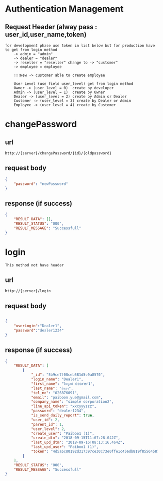 # Authentication Management

## Request Header (alway pass : user_id,user_name,token) 
    for development phase use token in list below but for production have to get from login method 
        -> admin = "admin" 
        -> dealer = "dealer" 
        -> reseller = "reseller" change to -> "customer"
        -> employee = employee

        !!!New -> customer able to create employee

        User Level (use field user_level) get from login method
        Owner -> (user_level = 0)  create by developer
        Admin -> (user_level = 1)  create by Owner
        Dealer -> (user_level = 2) create by Admin or Dealer
        Customer -> (user_level = 3) create by Dealer or Admin
        Employee -> (user_level = 4) create by Customer

# changePassword

## url
    http://{server}/changePassword/{id}/{oldpassword}

## request body
```json
{
    "password": "newPassword"
}

```
## response (if success)

```json
{
    "RESULT_DATA": [],
    "RESULT_STATUS": "000",
    "RESULT_MESSAGE": "Successfull"
}
```


# login
    This method not have header

## url
    http://{server}/login

## request body

```json

{
	"userLogin":"Dealer1",
	"password":"dealer1234"
}

```

## response (if success)

```json
{
    "RESULT_DATA": [
        {
            "_id": "5b9ce7f08ceb581d5c0a8570",
            "login_name": "Dealer1",
            "first_name": "ไพบูลย์ dearer1",
            "last_name": "ยืนยง",
            "tel_no": "026876091",
            "email": "paiboon.yue@gmail.com",
            "company_name": "simple corporation2",
            "line_api_token": "xxxyyyzzz",
            "password": "dealer1234",
            "is_send_daily_report": true,
            "user_id": 2,
            "parent_id": 1,
            "user_level": 2,
            "create_user": "Paiboo1 (1)",
            "create_dtm": "2018-09-15T11:07:28.042Z",
            "last_upd_dtm": "2018-09-16T08:13:16.464Z",
            "last_upd_user": "Paiboo1 (1)",
            "token": "4d5a5c80192d317397ce30c73e0ffe1c456db819f85564587710725644d8c1b6"
        }
    ],
    "RESULT_STATUS": "000",
    "RESULT_MESSAGE": "Successfull"
}

```
